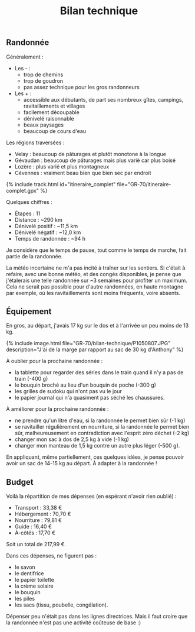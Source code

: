 ﻿---
title: "Bilan technique"
permalink: /GR-70/bilan-technique/
sidebar:
  nav: "gr_70"
enable_tracks: true
---

## Randonnée

Généralement :
* Les - :
    * trop de chemins
    * trop de goudron
    * pas assez technique pour les gros randonneurs
* Les + :
    * accessible aux débutants, de part ses nombreux gîtes, campings, ravitaillements et villages
    * facilement découpable
    * dénivelé raisonnable
    * beaux paysages
    * beaucoup de cours d'eau

Les régions traversées :
* Velay : beaucoup de pâturages et plutôt monotone à la longue
* Gévaudan : beaucoup de pâturages mais plus varié car plus boisé
* Lozère : plus varié et plus montagneux
* Cévennes : vraiment beau bien que bien sec par endroit

{% include track.html id="itineraire_complet" file="GR-70/itineraire-complet.gpx" %}

Quelques chiffres :
* Étapes : 11
* Distance : ~290 km
* Dénivelé positif : ~11,5 km
* Dénivelé négatif : ~12,0 km
* Temps de randonnée : ~94 h

Je considère que le temps de pause, tout comme le temps de marche, fait partie de la randonnée.

La météo incertaine ne m'a pas incité à traîner sur les sentiers.
Si c'était à refaire, avec une bonne météo, et des congés disponibles, je pense que j'étalerais une telle randonnée sur ~3 semaines pour profiter un maximum.
Cela ne serait pas possible pour d'autre randonnées, en haute montagne par exemple, où les ravitaillements sont moins fréquents, voire absents.

## Équipement

En gros, au départ, j'avais 17 kg sur le dos et à l'arrivée un peu moins de 13 kg.

{% include image.html file="GR-70/bilan-technique/P1050807.JPG" description="J'ai de la marge par rapport au sac de 30 kg d'Anthony" %}

À oublier pour la prochaine randonnée :
* la tablette pour regarder des séries dans le train quand il n'y a pas de train (-400 g)
* le bouquin broché au lieu d'un bouquin de poche (-300 g)
* les grilles de sudoku qui n'ont pas vu le jour
* le papier journal qui n'a quasiment pas séché les chaussures.

À améliorer pour la prochaine randonnée :
* ne prendre qu'un litre d'eau, si la randonnée le permet bien sûr (-1 kg)
* se ravitailler régulièrement en nourriture, si la randonnée le permet bien sûr, malheureusement en contradiction avec l'esprit zéro déchet (-2 kg)
* changer mon sac à dos de 2,5 kg à vide (-1 kg)
* changer mon manteau de 1,5 kg contre un autre plus léger (-500 g).

En appliquant, même partiellement, ces quelques idées, je pense pouvoir avoir un sac de 14-15 kg au départ. À adapter à la randonnée !

## Budget

Voilà la répartition de mes dépenses (en espérant n'avoir rien oublié) :
* Transport : 33,38 €
* Hébergement : 70,70 €
* Nourriture : 79,81 €
* Guide : 16,40 €
* À-côtés : 17,70 €

Soit un total de 217,99 €.

Dans ces dépenses, ne figurent pas :
* le savon
* le dentifrice
* le papier toilette
* la crème solaire
* le bouquin
* les piles
* les sacs (tissu, poubelle, congélation).

Dépenser peu n'était pas dans les lignes directrices. Mais il faut croire que la randonnée n'est pas une activité coûteuse de base :)
